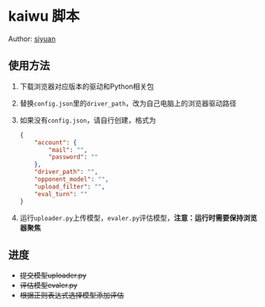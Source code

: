 # kaiwu 脚本

Author: [siyuan](https://github.com/zsychina)

## 使用方法

1. 下载浏览器对应版本的驱动和Python相关包
2. 替换`config.json`里的`driver_path`，改为自己电脑上的浏览器驱动路径
3. 如果没有`config.json`，请自行创建，格式为

    ```json
    {
        "account": {
            "mail": "",
            "password": ""
        },
        "driver_path": "",
        "opponent_model": "",
        "upload_filter": "",
        "eval_turn": ""
    }
    ```

4. 运行`uploader.py`上传模型，`evaler.py`评估模型，**注意：运行时需要保持浏览器聚焦**

## 进度

- ~~提交模型uploader.py~~
- ~~评估模型evaler.py~~
- ~~根据正则表达式选择模型添加评估~~
